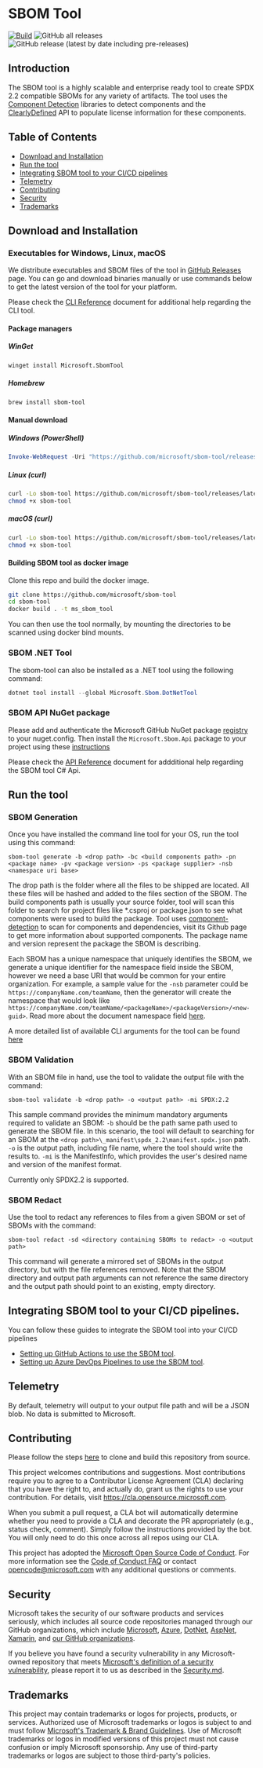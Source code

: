 # SBOM Tool

[![Build](https://github.com/microsoft/sbom-tool/actions/workflows/build.yml/badge.svg?branch=main)](https://github.com/microsoft/sbom-tool/actions/workflows/build.yml)
![GitHub all releases](https://img.shields.io/github/downloads/microsoft/sbom-tool/total)
![GitHub release (latest by date including pre-releases)](https://img.shields.io/github/v/release/microsoft/sbom-tool?include_prereleases)

## Introduction

The SBOM tool is a highly scalable and enterprise ready tool to create SPDX 2.2 compatible SBOMs for any variety of artifacts. The tool uses the [Component Detection](https://github.com/microsoft/component-detection) libraries to detect components and the [ClearlyDefined](https://github.com/clearlydefined/clearlydefined) API to populate license information for these components.

## Table of Contents

* [Download and Installation](#download-and-installation)
* [Run the tool](#run-the-tool)
* [Integrating SBOM tool to your CI/CD pipelines](#integrating-sbom-tool-to-your-cicd-pipelines)
* [Telemetry](#Telemetry)
* [Contributing](#Contributing)
* [Security](#Security)
* [Trademarks](#Trademarks)

## Download and Installation

### Executables for Windows, Linux, macOS
We distribute executables and SBOM files of the tool in [GitHub Releases](https://github.com/microsoft/sbom-tool/releases) page. You can go and download binaries manually or use commands below to get the latest version of the tool for your platform.

Please check the [CLI Reference](docs/sbom-tool-cli-reference.md) document for additional help regarding the CLI tool.

#### Package managers

##### WinGet

```sh
winget install Microsoft.SbomTool
```

##### Homebrew

```bash
brew install sbom-tool
```

#### Manual download

##### Windows (PowerShell)

```powershell
Invoke-WebRequest -Uri "https://github.com/microsoft/sbom-tool/releases/latest/download/sbom-tool-win-x64.exe" -OutFile "sbom-tool.exe"
```

##### Linux (curl)

```bash
curl -Lo sbom-tool https://github.com/microsoft/sbom-tool/releases/latest/download/sbom-tool-linux-x64
chmod +x sbom-tool
```

##### macOS (curl)

```bash
curl -Lo sbom-tool https://github.com/microsoft/sbom-tool/releases/latest/download/sbom-tool-osx-x64
chmod +x sbom-tool
```

#### Building SBOM tool as docker image

Clone this repo and build the docker image.

```bash
git clone https://github.com/microsoft/sbom-tool
cd sbom-tool
docker build . -t ms_sbom_tool
```

You can then use the tool normally, by mounting the directories to be scanned using docker bind mounts.

### SBOM .NET Tool
The sbom-tool can also be installed as a .NET tool using the following command:
```powershell
dotnet tool install --global Microsoft.Sbom.DotNetTool
```
### SBOM API NuGet package
Please add and authenticate the Microsoft GitHub NuGet package [registry](https://github.com/orgs/microsoft/packages?repo_name=sbom-tool) to your nuget.config. Then install the `Microsoft.Sbom.Api` package to your project using these [instructions](https://docs.github.com/en/packages/working-with-a-github-packages-registry/working-with-the-nuget-registry#installing-a-package)

Please check the [API Reference](docs/sbom-tool-api-reference.md) document for addditional help regarding the SBOM tool C# Api.

## Run the tool

### SBOM Generation

Once you have installed the command line tool for your OS, run the tool using this command:

```
sbom-tool generate -b <drop path> -bc <build components path> -pn <package name> -pv <package version> -ps <package supplier> -nsb <namespace uri base>
```

The drop path is the folder where all the files to be shipped are located. All these files will be hashed and added to the files section of the SBOM. The build components path is usually your source folder, tool will scan this folder to search for project files like *.csproj or package.json to see what components were used to build the package. Tool uses [component-detection](https://github.com/microsoft/component-detection) to scan for components and dependencies, visit its Github page to get more information about supported components. The package name and version represent the package the SBOM is describing. 

Each SBOM has a unique namespace that uniquely identifies the SBOM, we generate a unique identifier for the namespace field inside the SBOM, however we need a base URI that would be common for your entire organization. For example, a sample value for the `-nsb` parameter could be `https://companyName.com/teamName`, then the generator will create the namespace that would look like `https://companyName.com/teamName/<packageName>/<packageVersion>/<new-guid>`. Read more about the document namespace field [here](https://spdx.github.io/spdx-spec/v2.2.2/document-creation-information/#65-spdx-document-namespace-field). 

A more detailed list of available CLI arguments for the tool can be found [here](docs/sbom-tool-arguments.md)

### SBOM Validation

With an SBOM file in hand, use the tool to validate the output file with the command:

```
sbom-tool validate -b <drop path> -o <output path> -mi SPDX:2.2
```

This sample command provides the minimum mandatory arguments required to validate an SBOM:
     `-b` should be the path same path used to generate the SBOM file.
     In this scenario, the tool will default to searching for an SBOM at the `<drop path>\_manifest\spdx_2.2\manifest.spdx.json` path. 
     `-o` is the output path, including file name, where the tool should write the results to.
     `-mi` is the ManifestInfo, which provides the user's desired name and version of the manifest format.

Currently only SPDX2.2 is supported.

### SBOM Redact

Use the tool to redact any references to files from a given SBOM or set of SBOMs with the command:

```
sbom-tool redact -sd <directory containing SBOMs to redact> -o <output path>
```

This command will generate a mirrored set of SBOMs in the output directory, but with the file references removed. Note that the SBOM directory and output path arguments can not reference the same directory and the output path should point to an existing, empty directory.

## Integrating SBOM tool to your CI/CD pipelines.

You can follow these guides to integrate the SBOM tool into your CI/CD pipelines 

* [Setting up GitHub Actions to use the SBOM tool](docs/setting-up-github-actions.md).
* [Setting up Azure DevOps Pipelines to use the SBOM tool](docs/setting-up-ado-pipelines.md).

## Telemetry

By default, telemetry will output to your output file path and will be a JSON blob. No data is submitted to Microsoft.

## Contributing

Please follow the steps [here](docs/building-from-source.md) to clone and build this repository from source.

This project welcomes contributions and suggestions.  Most contributions require you to agree to a
Contributor License Agreement (CLA) declaring that you have the right to, and actually do, grant us
the rights to use your contribution. For details, visit https://cla.opensource.microsoft.com.

When you submit a pull request, a CLA bot will automatically determine whether you need to provide
a CLA and decorate the PR appropriately (e.g., status check, comment). Simply follow the instructions
provided by the bot. You will only need to do this once across all repos using our CLA.

This project has adopted the [Microsoft Open Source Code of Conduct](https://opensource.microsoft.com/codeofconduct/).
For more information see the [Code of Conduct FAQ](https://opensource.microsoft.com/codeofconduct/faq/) or
contact [opencode@microsoft.com](mailto:opencode@microsoft.com) with any additional questions or comments.

## Security 

Microsoft takes the security of our software products and services seriously, which includes all source code repositories managed through our GitHub organizations, which include [Microsoft](https://github.com/Microsoft), [Azure](https://github.com/Azure), [DotNet](https://github.com/dotnet), [AspNet](https://github.com/aspnet), [Xamarin](https://github.com/xamarin), and [our GitHub organizations](https://opensource.microsoft.com/).

If you believe you have found a security vulnerability in any Microsoft-owned repository that meets [Microsoft's definition of a security vulnerability](https://aka.ms/opensource/security/definition), please report it to us as described in the [Security.md](https://github.com/microsoft/sbom-tool/blob/main/SECURITY.md).

## Trademarks

This project may contain trademarks or logos for projects, products, or services. Authorized use of Microsoft 
trademarks or logos is subject to and must follow 
[Microsoft's Trademark & Brand Guidelines](https://www.microsoft.com/en-us/legal/intellectualproperty/trademarks/usage/general).
Use of Microsoft trademarks or logos in modified versions of this project must not cause confusion or imply Microsoft sponsorship.
Any use of third-party trademarks or logos are subject to those third-party's policies.
